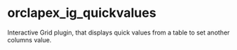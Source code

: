 # orclapex_ig_quickvalues
Interactive Grid plugin, that displays quick values from a table to set another columns value.